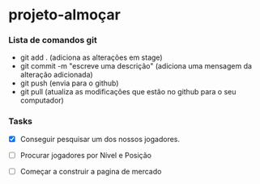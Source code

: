 # projeto-almoçar

### Lista de comandos git

- git add . (adiciona as alterações em stage)
- git commit -m "escreve uma descrição" (adiciona uma mensagem da alteração adicionada)
- git push (envia para o github)
- git pull (atualiza as modificações que estão no github para o seu computador)

### Tasks

* [X]  Conseguir pesquisar um dos nossos jogadores.
* [ ]  Procurar jogadores por Nível e Posição
* [ ]  Começar a construir a pagina de mercado



